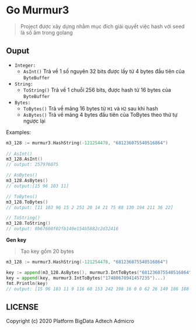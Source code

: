 Go Murmur3 
=== 

> Project được xây dựng nhằm mục đích giải quyết việc hash với seed là số âm trong golang  

Ouput
---

* `Integer:` 
  * `AsInt()` Trả về 1 số nguyên 32 bits được lấy từ 4 bytes đầu tiên của `ByteBuffer`  
* `String:` 
  * `ToString()` Trả về 1 chuỗi 256 bits, được hash từ 16 bytes của `ByteBuffer`  
* `Bytes:` 
  * `ToBytes()` Trả về mảng 16 bytes từ `H1` và `H2` sau khi hash
  * `AsBytes()` Trả về mảng 4 bytes đầu tiên của ToBytes theo thứ tự ngược lại
  
Examples: 

```go
m3_128 := murmur3.HashString(-121254478, "681236075540516864")
 
// AsInt()
m3_128.AsInt() 
// output: 257976075

// AsBytes() 
m3_128.AsBytes() 
// output:[15 96 103 11]

// ToBytes() 
m3_128.ToBytes() 
// output: [11 103 96 15 2 251 20 14 21 75 88 130 194 211 36 22]

// ToString()
m3_128.ToString() 
// output: 0b67600f02fb140e154b5882c2d32416

```

**Gen key**  

> Tạo key gồm 20 bytes 

```go
m3_128 := murmur3.HashString(-121254478, "681236075540516864")

key := append(m3_128.AsBytes(), murmur3.IntToBytes("681236075540516864")...)
key = append(key, murmur3.IntToBytes("17480678941457235")...)
fmt.Println(key)
// output: [15 96 103 11 9 116 60 153 242 198 16 0 0 62 26 149 186 188 251 83]
```

LICENSE 
---

Copyright (c) 2020 Platform BigData Adtech Admicro